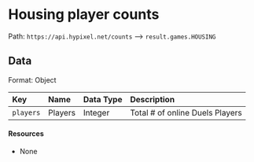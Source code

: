 # Housing player counts
Path: `https://api.hypixel.net/counts` --> `result.games.HOUSING`

## Data
Format: Object

|Key|Name|Data Type|Description|
|:-|:-|:-|:-|
|`players`|Players|Integer|Total # of online Duels Players|

#### Resources
- None